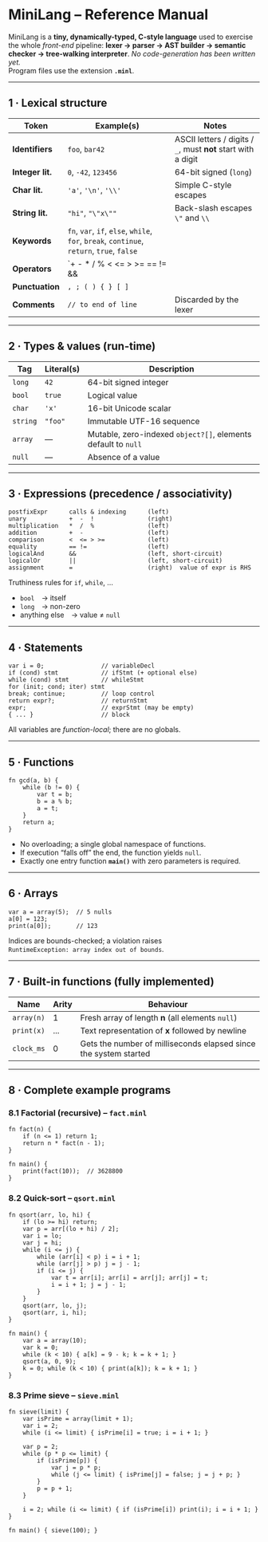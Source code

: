 # MiniLang – Reference Manual  

MiniLang is a **tiny, dynamically-typed, C-style language** used to exercise the
whole *front-end* pipeline: **lexer → parser → AST builder → semantic checker
→ tree-walking interpreter**.  *No code-generation has been written yet.*  
Program files use the extension **`.minl`**.

---

## 1 · Lexical structure

| Token            | Example(s)            | Notes                                                             |
|------------------|-----------------------|-------------------------------------------------------------------|
| **Identifiers**  | `foo`, `bar42`        | ASCII letters / digits / `_`, must **not** start with a digit     |
| **Integer lit.** | `0`, `-42`, `123456`  | 64-bit signed (`long`)                                            |
| **Char lit.**    | `'a'`, `'\n'`, `'\\'` | Simple C-style escapes                                            |
| **String lit.**  | `"hi"`, `"\"x\""`     | Back-slash escapes `\"` and `\\`                                  |
| **Keywords**     | `fn`, `var`, `if`, `else`, `while`, `for`, `break`, `continue`, `return`, `true`, `false` |
| **Operators**    | `+ - * / % < <= > >= == != && || ! =`             | All left-associative                                               |
| **Punctuation**  | `, ; ( ) { } [ ]`     |                                                                   |
| **Comments**     | `// to end of line`   | Discarded by the lexer                                            |

---

## 2 · Types & values (run-time)

| Tag    | Literal(s) | Description                                                     |
|--------|------------|-----------------------------------------------------------------|
| `long` | `42`       | 64-bit signed integer                                           |
| `bool` | `true`     | Logical value                                                   |
| `char` | `'x'`      | 16-bit Unicode scalar                                           |
| `string` | `"foo"`  | Immutable UTF-16 sequence                                       |
| `array`| —          | Mutable, zero-indexed `object?[]`, elements default to `null`   |
| `null` | —          | Absence of a value                                              |

---

## 3 · Expressions (precedence / associativity)

```
postfixExpr      calls & indexing      (left)
unary            +  -  !               (right)
multiplication   *  /  %               (left)
addition         +  -                  (left)
comparison       <  <= > >=            (left)
equality         == !=                 (left)
logicalAnd       &&                    (left, short-circuit)
logicalOr        ||                    (left, short-circuit)
assignment       =                     (right)  value of expr is RHS
```

Truthiness rules for `if`, `while`, …  

* `bool` → itself  
* `long` → non-zero  
* anything else → value ≠ `null`

---

## 4 · Statements

```
var i = 0;                // variableDecl
if (cond) stmt            // ifStmt (+ optional else)
while (cond) stmt         // whileStmt
for (init; cond; iter) stmt
break; continue;          // loop control
return expr?;             // returnStmt
expr;                     // exprStmt (may be empty)
{ ... }                   // block
```

All variables are *function-local*; there are no globals.

---

## 5 · Functions

```minl
fn gcd(a, b) {
    while (b != 0) {
        var t = b;
        b = a % b;
        a = t;
    }
    return a;
}
```

* No overloading; a single global namespace of functions.  
* If execution “falls off” the end, the function yields `null`.  
* Exactly one entry function **`main()`** with zero parameters is required.

---

## 6 · Arrays

```minl
var a = array(5);  // 5 nulls
a[0] = 123;
print(a[0]);       // 123
```

Indices are bounds-checked; a violation raises  
`RuntimeException: array index out of bounds`.

---

## 7 · Built-in functions (fully implemented)

| Name        | Arity | Behaviour                                             |
|-------------|-------|-------------------------------------------------------|
| `array(n)`  | 1     | Fresh array of length **n** (all elements `null`)     |
| `print(x)`  | ...   | Text representation of **x** followed by newline      |
| `clock_ms`  | 0     | Gets the number of milliseconds elapsed since the system started |

---

## 8 · Complete example programs

### 8.1 Factorial (recursive) – `fact.minl`

```minl
fn fact(n) {
    if (n <= 1) return 1;
    return n * fact(n - 1);
}

fn main() {
    print(fact(10));  // 3628800
}
```

### 8.2 Quick-sort – `qsort.minl`

```minl
fn qsort(arr, lo, hi) {
    if (lo >= hi) return;
    var p = arr[(lo + hi) / 2];
    var i = lo;
    var j = hi;
    while (i <= j) {
        while (arr[i] < p) i = i + 1;
        while (arr[j] > p) j = j - 1;
        if (i <= j) {
            var t = arr[i]; arr[i] = arr[j]; arr[j] = t;
            i = i + 1; j = j - 1;
        }
    }
    qsort(arr, lo, j);
    qsort(arr, i, hi);
}

fn main() {
    var a = array(10);
    var k = 0;
    while (k < 10) { a[k] = 9 - k; k = k + 1; }
    qsort(a, 0, 9);
    k = 0; while (k < 10) { print(a[k]); k = k + 1; }
}
```

### 8.3 Prime sieve – `sieve.minl`

```minl
fn sieve(limit) {
    var isPrime = array(limit + 1);
    var i = 2;
    while (i <= limit) { isPrime[i] = true; i = i + 1; }

    var p = 2;
    while (p * p <= limit) {
        if (isPrime[p]) {
            var j = p * p;
            while (j <= limit) { isPrime[j] = false; j = j + p; }
        }
        p = p + 1;
    }

    i = 2; while (i <= limit) { if (isPrime[i]) print(i); i = i + 1; }
}

fn main() { sieve(100); }
```

